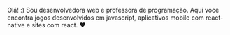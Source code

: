 Olá! :)
Sou desenvolvedora web e professora de programação. 
Aqui você encontra jogos desenvolvidos em javascript, aplicativos mobile com react-native e sites com react. &hearts;


<!--
**DayanaGromann/DayanaGromann** is a ✨ _special_ ✨ repository because its `README.md` (this file) appears on your GitHub profile.

Here are some ideas to get you started:

- 🔭 Sou professora de programação na Byju's Future School
- 🌱 Atualmente estou estudando node.js
- 👯 I’m looking to collaborate on ...
- 🤔 I’m looking for help with ...
- 💬 Ask me about ...
- 📫 How to reach me: ...
- 😄 Pronouns: ...
- ⚡ Fun fact: ...
-->
